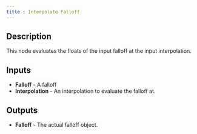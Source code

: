 ```yaml
---
title : Interpolate Falloff
---
```


## Description

This node evaluates the floats of the input falloff at the input
interpolation.

## Inputs

- **Falloff** - A falloff
- **Interpolation** - An interpolation to evaluate the falloff at.

## Outputs

- **Falloff** - The actual falloff object.
